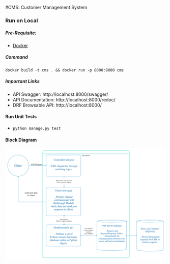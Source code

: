 #CMS: Customer Management System

### Run on Local
##### Pre-Requisite:
* [Docker](https://docs.docker.com/engine/install/)

##### Command
```
docker build -t cms . && docker run -p 8000:8000 cms 
```
##### Important Links
* API Swagger: http://localhost:8000/swagger/
* API Documentation: http://localhost:8000/redoc/
* DRF Browsable API: http://localhost:8000/


#### Run Unit Tests
* ```python manage.py test```

#### Block Diagram
![block_diagram](https://github.com/rupesh2192/cms/blob/master/Django.png)
